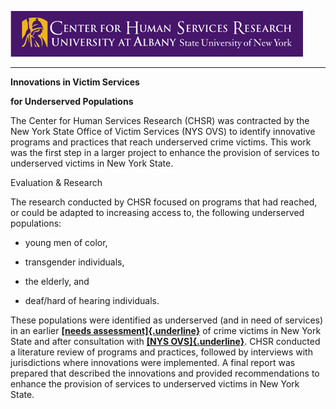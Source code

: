 ![CHSR Logo](chsr-project-logo.png)

<hr />

**Innovations in Victim Services**

**for Underserved Populations**

The Center for Human Services Research (CHSR) was contracted by the New
York State Office of Victim Services (NYS OVS) to identify innovative
programs and practices that reach underserved crime victims. This work
was the first step in a larger project to enhance the provision of
services to underserved victims in New York State.

Evaluation & Research

The research conducted by CHSR focused on programs that had reached, or
could be adapted to increasing access to, the following underserved
populations:

-   young men of color,

-   transgender individuals,

-   the elderly, and

-   deaf/hard of hearing individuals.

These populations were identified as underserved (and in need of
services) in an earlier [**[needs
assessment]{.underline}**](https://www.albany.edu/chsr/Publications/Civil%20Legal%20Needs%20booklet%202017_pages.pdf) of
crime victims in New York State and after consultation with [**[NYS
OVS]{.underline}**](https://ovs.ny.gov/). CHSR conducted a literature
review of programs and practices, followed by interviews with
jurisdictions where innovations were implemented. A final report was
prepared that described the innovations and provided recommendations to
enhance the provision of services to underserved victims in New York
State.
